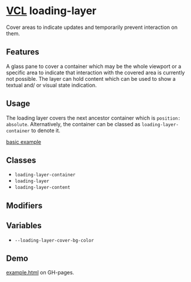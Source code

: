 # [VCL](https://vcl.github.io/) loading-layer

Cover areas to indicate updates and temporarily prevent interaction on them.

## Features

A glass pane to cover a container which may be the whole viewport or
a specific area to indicate that interaction with the covered area is currently
not possible.
The layer can hold content which can be used to show a textual and/ or visual
state indication.

## Usage

The loading layer covers the next ancestor container which is
`position: absolute`. Alternatively,
the container can be classed as `loading-layer-container` to denote it.

[basic example](/demo/example.html)

## Classes

- `loading-layer-container`
- `loading-layer`
- `loading-layer-content`

## Modifiers

## Variables

- `--loading-layer-cover-bg-color`

## Demo

[example.html](/demo/example.html) on GH-pages.
